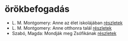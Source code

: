 # örökbefogadás

- L. M. Montgomery: Anne az élet iskolájában [részletek](../_details/L.%20M.%20Montgomery.md#id_483)
- L. M. Montgomery: Anne otthonra talál [részletek](../_details/L.%20M.%20Montgomery.md#id_488)
- Szabó, Magda: Mondják meg Zsófikának [részletek](../_details/Szab%C3%B3%2C%20Magda.md#id_1346)